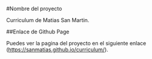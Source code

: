 #Nombre del proyecto

Curriculum de Matias San Martin.

##Enlace de Github Page

Puedes ver la pagina del proyecto en el siguiente enlace (https://sanmatias.github.io/curriculum/).
